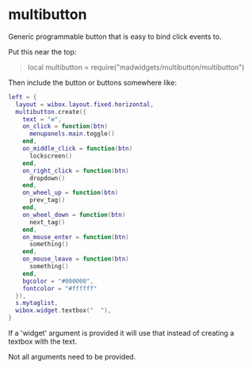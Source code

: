 # multibutton

Generic programmable button that is easy to bind click events to.

Put this near the top:
>local multibutton = require("madwidgets/multibutton/multibutton")

Then include the button or buttons somewhere like:

```lua
left = {
  layout = wibox.layout.fixed.horizontal,
  multibutton.create({
    text = "❇",
    on_click = function(btn) 
      menupanels.main.toggle() 
    end,
    on_middle_click = function(btn)
      lockscreen()
    end,
    on_right_click = function(btn)
      dropdown()
    end,
    on_wheel_up = function(btn)
      prev_tag()
    end,
    on_wheel_down = function(btn)
      next_tag()
    end,
    on_mouse_enter = function(btn)
      something()
    end,
    on_mouse_leave = function(btn)
      something()
    end,
    bgcolor = "#000000",
    fontcolor = "#ffffff"
  }),
  s.mytaglist,
  wibox.widget.textbox("  "),
}
```

If a 'widget' argument is provided it will use that instead of creating a textbox with the text.

Not all arguments need to be provided.